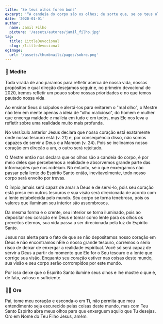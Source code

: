 ```yaml
---
title: 'Se teus olhos forem bons'
excerpt: '“A candeia do corpo são os olhos; de sorte que, se os teus olhos forem bons, todo o teu corpo terá luz; Se, porém, os teus olhos forem maus, o teu corpo será tenebroso. Se, portanto, a luz que em ti há são trevas, quão grandes serão tais trevas!” (Mateus 6:22,23)'
date: '2020-01-01'
author:
  name: Jamil Filho
  picture: '/assets/autores/jamil_filho.jpg'
tag:
  title: LittleDevocional
  slug: /littledevocional
ogImage:
  url: '/assets/thumbnails/pages/sobre.png'
---
```


### 📖 Medite

Toda virada de ano paramos para refletir acerca de nossa vida, nossos propósitos e qual direção desejamos seguir e, no primeiro devocional de 2020, iremos refletir um pouco sobre nossas prioridades e no que temos pautado nossa vida.


Ao ensinar Seus discípulos e alertá-los para evitarem o "mal olho", o Mestre não tem em mente apenas a ideia de "olho malicioso", do homem e mulher que enxerga maldade e malícia em tudo e em todos, mas Ele nos leva a refletir sobre uma realidade muito mais profunda.


No versículo anterior Jesus declara que nosso coração está exatamente onde nosso tesouro está (v. 21) e, por consequência disso, não somos capazes de servir a Deus e a Mamom (v. 24). Pois se inclinamos nosso coração em direção a um, o outro será rejeitado.


O Mestre então nos declara que os olhos são a candeia do corpo, é por meio deles que percebemos a realidade e absorvemos grande parte das informações que nos rodeiam. No entanto, se o que enxergamos não passar pela lente do Espírito Santo então, inevitavelmente, todo nosso corpo será envolto por trevas.


O ímpio jamais será capaz de amar a Deus e de servi-lo, pois seu coração está preso em outros tesouros e sua visão será direcionada de acordo com a lente estabelecida pelo mundo. Seu corpo se torna tenebroso, pois os valores que iluminam seu interior são assombrosos.


Da mesma forma é o crente, seu interior se torna iluminado, pois ao depositar seu coração em Deus e tomar como lente para os olhos os preceitos eternos, sua vida passa a ser direcionada pela luz do Espírito Santo.


Jesus nos alerta para o fato de que se não depositamos nosso coração em Deus e não encontramos nEle o nosso grande tesouro, corremos o sério risco de deixar de enxergar a realidade espiritual. Você só será capaz de servir a Deus a partir do momento que Ele for o Seu tesouro e a lente que corrige sua visão. Enquanto seu coração estiver nas coisas deste mundo, sua visão e seu corpo serão corrompidos por este mundo.


Por isso deixe que o Espírito Santo ilumine seus olhos e lhe mostre o que é, de fato, valioso o suficiente.

### 🙏🏻 Ore

Pai, tome meu coração e esconda-o em Ti, não permita que meu entendimento seja escurecido pelas coisas deste mundo, mas com Teu Santo Espírito abra meus olhos para que enxerguem aquilo que Tu desejas. Oro em Nome do Teu Filho Jesus, amém.